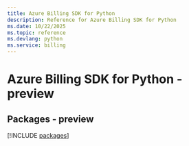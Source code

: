 ```yaml
---
title: Azure Billing SDK for Python
description: Reference for Azure Billing SDK for Python
ms.date: 10/22/2025
ms.topic: reference
ms.devlang: python
ms.service: billing
---
```

# Azure Billing SDK for Python - preview
## Packages - preview
[!INCLUDE [packages](billing-index.md)]